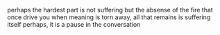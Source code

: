 perhaps the hardest part is not suffering but the absense of the fire that once drive you 
when meaning is torn away, all that remains is suffering itself 
perhaps, it is a  pause in the conversation 

